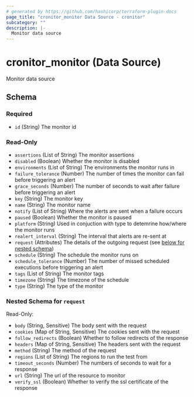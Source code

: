 ```yaml
---
# generated by https://github.com/hashicorp/terraform-plugin-docs
page_title: "cronitor_monitor Data Source - cronitor"
subcategory: ""
description: |-
  Monitor data source
---
```


# cronitor_monitor (Data Source)

Monitor data source



<!-- schema generated by tfplugindocs -->
## Schema

### Required

- `id` (String) The monitor id

### Read-Only

- `assertions` (List of String) The monitor assertions
- `disabled` (Boolean) Whether the monitor is disabled
- `environments` (List of String) The environments the monitor runs in
- `failure_tolerance` (Number) The number of times the monitor can fail before triggering an alert
- `grace_seconds` (Number) The number of seconds to wait after failure before triggering an alert
- `key` (String) The monitor key
- `name` (String) The monitor name
- `notify` (List of String) Where the alerts are sent when a failure occurs
- `paused` (Boolean) Whether the monitor is paused
- `platform` (String) Used in conjuction with type to detemrine how/where the monitor runs
- `realert_interval` (String) The interval that alerts are re-sent at
- `request` (Attributes) The details of the outgoing request (see [below for nested schema](#nestedatt--request))
- `schedule` (String) The schedule the monitor runs on
- `schedule_tolerance` (Number) The number of missed scheduled executions before triggering an alert
- `tags` (List of String) The monitor tags
- `timezone` (String) The timezone of the schedule
- `type` (String) The type of the monitor

<a id="nestedatt--request"></a>
### Nested Schema for `request`

Read-Only:

- `body` (String, Sensitive) The body sent with the request
- `cookies` (Map of String, Sensitive) The cookies sent with the request
- `follow_redirects` (Boolean) Whether to follow redirects of the response
- `headers` (Map of String, Sensitive) The headers sent with the request
- `method` (String) The method of the request
- `regions` (List of String) The regions to run the test from
- `timeout_seconds` (Number) The numbers of seconds to wait for a response
- `url` (String) The url of the resource to monitor
- `verify_ssl` (Boolean) Whether to verify the ssl certificate of the response
